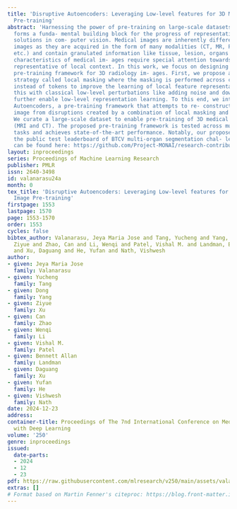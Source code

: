 ```yaml
---
title: 'Disruptive Autoencoders: Leveraging Low-level features for 3D Medical Image
  Pre-training'
abstract: 'Harnessing the power of pre-training on large-scale datasets like ImageNet
  forms a funda- mental building block for the progress of representation learning-driven
  solutions in com- puter vision. Medical images are inherently different from natural
  images as they are acquired in the form of many modalities (CT, MR, PET, Ultrasound
  etc.) and contain granulated information like tissue, lesion, organs etc. These
  characteristics of medical im- ages require special attention towards learning features
  representative of local context. In this work, we focus on designing an effective
  pre-training framework for 3D radiology im- ages. First, we propose a new masking
  strategy called local masking where the masking is performed across channel embeddings
  instead of tokens to improve the learning of local feature representations. We combine
  this with classical low-level perturbations like adding noise and downsampling to
  further enable low-level representation learning. To this end, we introduce Disruptive
  Autoencoders, a pre-training framework that attempts to re- construct the original
  image from disruptions created by a combination of local masking and low-level perturbations.
  We curate a large-scale dataset to enable pre-training of 3D medical radiology images
  (MRI and CT). The proposed pre-training framework is tested across multiple downstream
  tasks and achieves state-of-the-art performance. Notably, our proposed method tops
  the public test leaderboard of BTCV multi-organ segmentation chal- lenge. Our code
  can be found here: https://github.com/Project-MONAI/research-contributions/tree/main/DAE.'
layout: inproceedings
series: Proceedings of Machine Learning Research
publisher: PMLR
issn: 2640-3498
id: valanarasu24a
month: 0
tex_title: 'Disruptive Autoencoders: Leveraging Low-level features for 3D Medical
  Image Pre-training'
firstpage: 1553
lastpage: 1570
page: 1553-1570
order: 1553
cycles: false
bibtex_author: Valanarasu, Jeya Maria Jose and Tang, Yucheng and Yang, Dong and Xu,
  Ziyue and Zhao, Can and Li, Wenqi and Patel, Vishal M. and Landman, Bennett Allan
  and Xu, Daguang and He, Yufan and Nath, Vishwesh
author:
- given: Jeya Maria Jose
  family: Valanarasu
- given: Yucheng
  family: Tang
- given: Dong
  family: Yang
- given: Ziyue
  family: Xu
- given: Can
  family: Zhao
- given: Wenqi
  family: Li
- given: Vishal M.
  family: Patel
- given: Bennett Allan
  family: Landman
- given: Daguang
  family: Xu
- given: Yufan
  family: He
- given: Vishwesh
  family: Nath
date: 2024-12-23
address:
container-title: Proceedings of The 7nd International Conference on Medical Imaging
  with Deep Learning
volume: '250'
genre: inproceedings
issued:
  date-parts:
  - 2024
  - 12
  - 23
pdf: https://raw.githubusercontent.com/mlresearch/v250/main/assets/valanarasu24a/valanarasu24a.pdf
extras: []
# Format based on Martin Fenner's citeproc: https://blog.front-matter.io/posts/citeproc-yaml-for-bibliographies/
---
```

